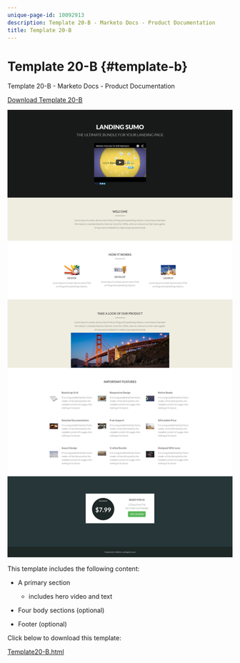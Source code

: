 ```yaml
---
unique-page-id: 10092913
description: Template 20-B - Marketo Docs - Product Documentation
title: Template 20-B
---
```


# Template 20-B {#template-b}

Template 20-B - Marketo Docs - Product Documentation

[Download Template 20-B](http://docs.marketo.com/download/attachments/10092913/template-20b.html?version=1&modificationdate=1441750700000&api=v2)

![](assets/template-20b.png)

This template includes the following content:

* A primary section

    * includes hero video and text

* Four body sections (optional)
* Footer (optional)

Click below to download this template:

[Template20-B.html](http://docs.marketo.com/download/attachments/10092913/template-20b.html?version=1&modificationdate=1441750700000&api=v2)
